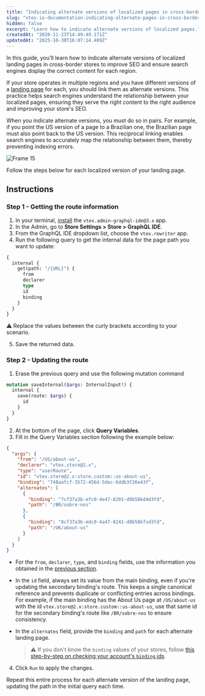 ```yaml
---
title: "Indicating alternate versions of localized pages in cross-border stores"
slug: "vtex-io-documentation-indicating-alternate-pages-in-cross-border-stores"
hidden: false
excerpt: "Learn how to indicate alternate versions of localized pages."
createdAt: "2020-11-23T14:49:49.171Z"
updatedAt: "2025-10-30T16:07:14.409Z"
---
```


In this guide, you'll learn how to indicate alternate versions of localized landing pages in cross-border stores to improve SEO and ensure search engines display the correct content for each region.

If your store operates in multiple regions and you have different versions of a [landing page](https://developers.vtex.com/docs/guides/vtex-io-documentation-creating-a-new-custom-page) for each, you should link them as alternate versions. This practice helps search engines understand the relationship between your localized pages, ensuring they serve the right content to the right audience and improving your store's SEO.

When you indicate alternate versions, you must do so in pairs. For example, if you point the US version of a page to a Brazilian one, the Brazilian page must also point back to the US version. This reciprocal linking enables search engines to accurately map the relationship between them, thereby preventing indexing errors.

![Frame 15](https://cdn.jsdelivr.net/gh/vtexdocs/dev-portal-content@main/images/vtex-io-documentation-indicating-alternate-pages-in-cross-border-stores-0.png)

Follow the steps below for each localized version of your landing page.

## Instructions

### Step 1 - Getting the route information

1. In your terminal, [install](https://developers.vtex.com/docs/guides/vtex-io-documentation-installing-an-app) the `vtex.admin-graphql-ide@3.x` app.
2. In the Admin, go to **Store Settings > Store > GraphQL IDE**.
3. From the GraphQL IDE dropdown list, choose the `vtex.rewriter` app.
4. Run the following query to get the internal data for the page path you want to update:

  ```graphql
  {
    internal {
      get(path: "/{URL}") {
        from
        declarer
        type
        id
        binding
      }
    }
  }
  ```

⚠️ Replace the values between the curly brackets according to your scenario.

5. Save the returned data.

### Step 2 - Updating the route

1. Erase the previous query and use the following mutation command

  ```graphql
  mutation saveInternal($args: InternalInput!) {
    internal {
      save(route: $args) {
        id
      }
    }
  }
  ```

2. At the bottom of the page, click **Query Variables**.
3. Fill in the Query Variables section following the example below:

  ```json
  {
    "args": {
      "from": "/US/about-us",
      "declarer": "vtex.store@2.x",
      "type": "userRoute",
      "id": "vtex.store@2.x:store.custom::us-about-us",
      "binding": "748aafcf-3572-456d-5dec-6ddb3f26e43f",
      "alternates": [
        {
          "binding": "7cf37a3b-efc0-4e47-8201-d8b58kd4d3fd",
          "path": "/BR/sobre-nos"
        },
        {
          "binding": "8cf37a3b-edc0-4a47-8241-d8b58kfsd3fd",
          "path": "/UK/about-us"
        }
      ]
    }
  }
  ```

- For the `from`, `declarer`, `type`, and `binding` fields, use the information you obtained in the [previous section](#getting-the-route-information).
- In the `id` field, always set its value from the main binding, even if you're updating the secondary binding's route. This keeps a single canonical reference and prevents duplicate or conflicting entries across bindings. For example, if the main binding has the About Us page at `/US/about-us` with the id `vtex.store@2.x:store.custom::us-about-us`, use that same id for the secondary binding's route like `/BR/sobre-nos` to ensure consistency.
- In the `alternates` field, provide the `binding` and `path` for each alternate landing page.

  >⚠️ If you don't know the `binding` values of your stores, follow [this step-by-step on checking your account's `binding` ids](https://developers.vtex.com/docs/guides/checking-your-stores-binding-id).

4. Click `Run` to apply the changes.

Repeat this entire process for each alternate version of the landing page, updating the path in the initial query each time.
